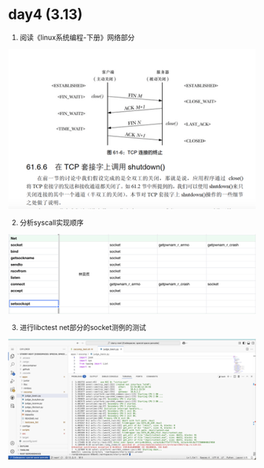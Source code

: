 # day4 (3.13)

1. 阅读《linux系统编程-下册》网络部分

![](../../asserts/0317/2.jpg ':class=myImageClass')

2. 分析syscall实现顺序

<!-- [filename](../../asserts/0313/socket.rs ':include :type=code') -->

![](../../asserts/0317/1.jpg ':class=myImageClass')

3. 进行libctest net部分的socket测例的测试

![](../../asserts/0317/3.jpg ':class=myImageClass')
